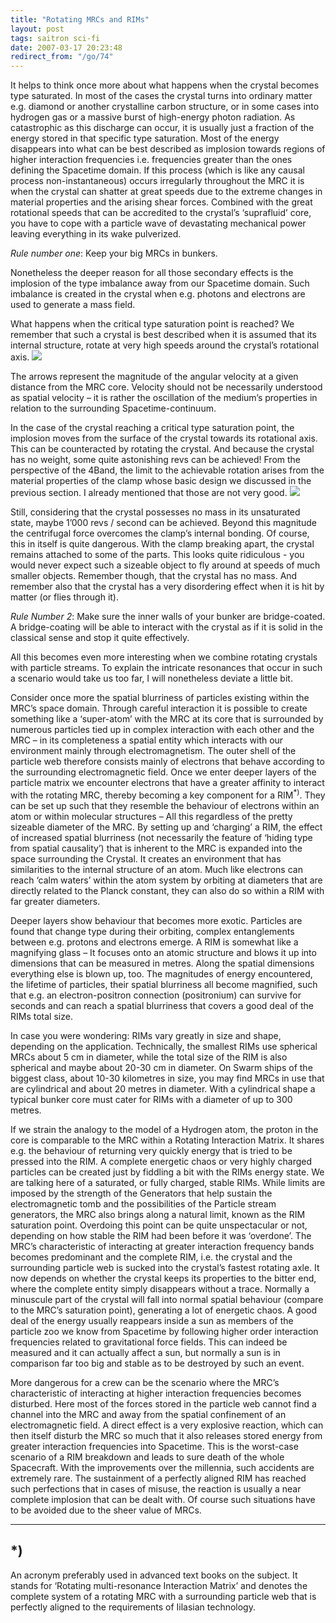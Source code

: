 ```yaml
---
title: "Rotating MRCs and RIMs"
layout: post
tags: saitron sci-fi
date: 2007-03-17 20:23:48
redirect_from: "/go/74"
---
```


It helps to think once more about what happens when the crystal becomes type saturated. In most of the cases the crystal turns into ordinary matter e.g. diamond or another crystalline carbon structure, or in some cases into hydrogen gas or a massive burst of high-energy photon radiation. As catastrophic as this discharge can occur, it is usually just a fraction of the energy stored in that specific type saturation. Most of the energy disappears into what can be best described as implosion towards regions of higher interaction frequencies i.e. frequencies greater than the ones defining the Spacetime domain. If this process (which is like any causal process non-instantaneous) occurs irregularly throughout the MRC it is when the crystal can shatter at great speeds due to the extreme changes in material properties and the arising shear forces. Combined with the great rotational speeds that can be accredited to the crystal’s ‘suprafluid’ core, you have to cope with a particle wave of devastating mechanical power leaving everything in its wake pulverized.

_Rule number one_: Keep your big MRCs in bunkers.

Nonetheless the deeper reason for all those secondary effects is the implosion of the type imbalance away from our Spacetime domain. Such imbalance is created in the crystal when e.g. photons and electrons are used to generate a mass field.

What happens when the critical type saturation point is reached? We remember that such a crystal is best described when it is assumed that its internal structure, rotate at very high speeds around the crystal’s rotational axis.
  ![](/files/images/saitech1-fig8.gif) 

 The arrows represent the magnitude of the angular velocity at a given distance from the MRC core. Velocity should not be necessarily understood as spatial velocity – it is rather the oscillation of the medium’s properties in relation to the surrounding Spacetime-continuum. 

In the case of the crystal reaching a critical type saturation point, the implosion moves from the surface of the crystal towards its rotational axis. This can be counteracted by rotating the crystal. And because the crystal has no weight, some quite astonishing revs can be achieved! From the perspective of the 4Band, the limit to the achievable rotation arises from the material properties of the clamp whose basic design we discussed in the previous section. I already mentioned that those are not very good.
  ![](/files/images/saitech1-fig9.gif)  

Still, considering that the crystal possesses no mass in its unsaturated state, maybe 1’000 revs / second can be achieved. Beyond this magnitude the centrifugal force overcomes the clamp’s internal bonding. Of course, this in itself is quite dangerous. With the clamp breaking apart, the crystal remains attached to some of the parts. This looks quite ridiculous - you would never expect such a sizeable object to fly around at speeds of much smaller objects. Remember though, that the crystal has no mass. And remember also that the crystal has a very disordering effect when it is hit by matter (or flies through it).

_Rule Number 2_: Make sure the inner walls of your bunker are bridge-coated. A bridge-coating will be able to interact with the crystal as if it is solid in the classical sense and stop it quite effectively.

All this becomes even more interesting when we combine rotating crystals with particle streams. To explain the intricate resonances that occur in such a scenario would take us too far, I will nonetheless deviate a little bit. 

Consider once more the spatial blurriness of particles existing within the MRC’s space domain. Through careful interaction it is possible to create something like a ‘super-atom’ with the MRC at its core that is surrounded by numerous particles tied up in complex interaction with each other and the MRC – in its completeness a spatial entity which interacts with our environment mainly through electromagnetism. The outer shell of the particle web therefore consists mainly of electrons that behave according to the surrounding electromagnetic field. Once we enter deeper layers of the particle matrix we encounter electrons that have a greater affinity to interact with the rotating MRC, thereby becoming a key component for a RIM<sup>*)</sup>. They can be set up such that they resemble the behaviour of electrons within an atom or within molecular structures – All this regardless of the pretty sizeable diameter of the MRC. By setting up and ‘charging’ a RIM, the effect of increased spatial blurriness (not necessarily the feature of ‘hiding type from spatial causality’) that is inherent to the MRC is expanded into the space surrounding the Crystal. It creates an environment that has similarities to the internal structure of an atom. Much like electrons can reach ‘calm waters’ within the atom system by orbiting at diameters that are directly related to the Planck constant, they can also do so within a RIM with far greater diameters. 

Deeper layers show behaviour that becomes more exotic. Particles are found that change type during their orbiting, complex entanglements between e.g. protons and electrons emerge. A RIM is somewhat like a magnifying glass – It focuses onto an atomic structure and blows it up into dimensions that can be measured in metres. Along the spatial dimensions everything else is blown up, too. The magnitudes of energy encountered, the lifetime of particles, their spatial blurriness all become magnified, such that e.g. an electron-positron connection (positronium) can survive for seconds and can reach a spatial blurriness that covers a good deal of the RIMs total size. 

In case you were wondering: RIMs vary greatly in size and shape, depending on the application. Technically, the smallest RIMs use spherical MRCs about 5 cm in diameter, while the total size of the RIM is also spherical and maybe about 20-30 cm in diameter. On Swarm ships of the biggest class, about 10-30 kilometres in size, you may find MRCs in use that are cylindrical and about 20 metres in diameter. With a cylindrical shape a typical bunker core must cater for RIMs with a diameter of up to 300 metres.

If we strain the analogy to the model of a Hydrogen atom, the proton in the core is comparable to the MRC within a Rotating Interaction Matrix. It shares e.g. the behaviour of returning very quickly energy that is tried to be pressed into the RIM. A complete energetic chaos or very highly charged particles can be created just by fiddling a bit with the RIMs energy state. We are talking here of a saturated, or fully charged, stable RIMs. While limits are imposed by the strength of the Generators that help sustain the electromagnetic tomb and the possibilities of the Particle stream generators, the MRC also brings along a natural limit, known as the RIM saturation point. Overdoing this point can be quite unspectacular or not, depending on how stable the RIM had been before it was ‘overdone’. The MRC’s characteristic of interacting at greater interaction frequency bands becomes predominant and the complete RIM, i.e. the crystal and the surrounding particle web is sucked into the crystal’s fastest rotating axle. It now depends on whether the crystal keeps its properties to the bitter end, where the complete entity simply disappears without a trace. Normally a minuscule part of the crystal will fall into normal spatial behaviour (compare to the MRC’s saturation point), generating a lot of energetic chaos. A good deal of the energy usually reappears inside a sun as members of the particle zoo we know from Spacetime by following higher order interaction frequencies related to gravitational force fields. This can indeed be measured and it can actually affect a sun, but normally a sun is in comparison far too big and stable as to be destroyed by such an event.

 More dangerous for a crew can be the scenario where the MRC’s characteristic of interacting at higher interaction frequencies becomes disturbed. Here most of the forces stored in the particle web cannot find a channel into the MRC and away from the spatial confinement of an electromagnetic field. A direct effect is a very explosive reaction, which can then itself disturb the MRC so much that it also releases stored energy from greater interaction frequencies into Spacetime. This is the worst-case scenario of a RIM breakdown and leads to sure death of the whole Spacecraft.  With the improvements over the millennia, such accidents are extremely rare. The sustainment of a perfectly aligned RIM has reached such perfections that in cases of misuse, the reaction is usually a near complete implosion that can be dealt with. Of course such situations have to be avoided due to the sheer value of MRCs.

* * *

## *)

An acronym preferably used in advanced text books on the subject. It stands for ‘Rotating multi-resonance Interaction Matrix’ and denotes the complete system of a rotating MRC with a surrounding particle web that is perfectly aligned to the requirements of Iilasian technology.